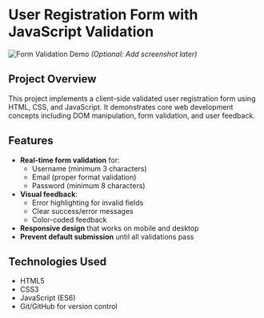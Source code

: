 # User Registration Form with JavaScript Validation

![Form Validation Demo](demo-screenshot.png) *(Optional: Add screenshot later)*

## Project Overview

This project implements a client-side validated user registration form using HTML, CSS, and JavaScript. It demonstrates core web development concepts including DOM manipulation, form validation, and user feedback.

## Features

- **Real-time form validation** for:
  - Username (minimum 3 characters)
  - Email (proper format validation)
  - Password (minimum 8 characters)
- **Visual feedback**:
  - Error highlighting for invalid fields
  - Clear success/error messages
  - Color-coded feedback
- **Responsive design** that works on mobile and desktop
- **Prevent default submission** until all validations pass

## Technologies Used

- HTML5
- CSS3
- JavaScript (ES6)
- Git/GitHub for version control